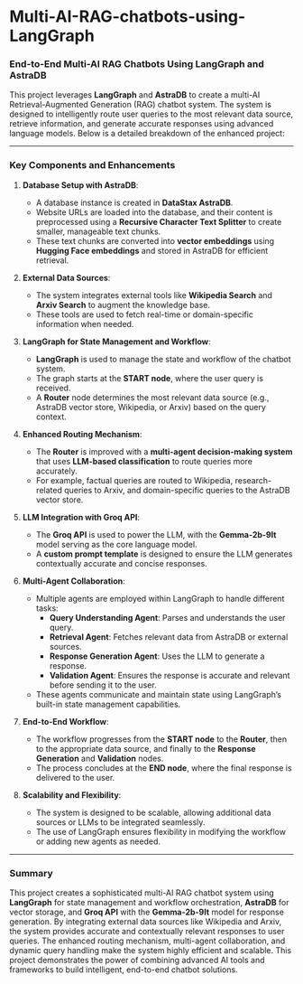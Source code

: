 # Multi-AI-RAG-chatbots-using-LangGraph

### End-to-End Multi-AI RAG Chatbots Using LangGraph and AstraDB

This project leverages **LangGraph** and **AstraDB** to create a multi-AI Retrieval-Augmented Generation (RAG) chatbot system. The system is designed to intelligently route user queries to the most relevant data source, retrieve information, and generate accurate responses using advanced language models. Below is a detailed breakdown of the enhanced project:

---

### **Key Components and Enhancements**

1. **Database Setup with AstraDB**:
   - A database instance is created in **DataStax AstraDB**.
   - Website URLs are loaded into the database, and their content is preprocessed using a **Recursive Character Text Splitter** to create smaller, manageable text chunks.
   - These text chunks are converted into **vector embeddings** using **Hugging Face embeddings** and stored in AstraDB for efficient retrieval.

2. **External Data Sources**:
   - The system integrates external tools like **Wikipedia Search** and **Arxiv Search** to augment the knowledge base.
   - These tools are used to fetch real-time or domain-specific information when needed.

3. **LangGraph for State Management and Workflow**:
   - **LangGraph** is used to manage the state and workflow of the chatbot system.
   - The graph starts at the **START node**, where the user query is received.
   - A **Router** node determines the most relevant data source (e.g., AstraDB vector store, Wikipedia, or Arxiv) based on the query context.

4. **Enhanced Routing Mechanism**:
   - The **Router** is improved with a **multi-agent decision-making system** that uses **LLM-based classification** to route queries more accurately.
   - For example, factual queries are routed to Wikipedia, research-related queries to Arxiv, and domain-specific queries to the AstraDB vector store.

5. **LLM Integration with Groq API**:
   - The **Groq API** is used to power the LLM, with the **Gemma-2b-9It** model serving as the core language model.
   - A **custom prompt template** is designed to ensure the LLM generates contextually accurate and concise responses.

6. **Multi-Agent Collaboration**:
   - Multiple agents are employed within LangGraph to handle different tasks:
     - **Query Understanding Agent**: Parses and understands the user query.
     - **Retrieval Agent**: Fetches relevant data from AstraDB or external sources.
     - **Response Generation Agent**: Uses the LLM to generate a response.
     - **Validation Agent**: Ensures the response is accurate and relevant before sending it to the user.
   - These agents communicate and maintain state using LangGraph’s built-in state management capabilities.

7. **End-to-End Workflow**:
   - The workflow progresses from the **START node** to the **Router**, then to the appropriate data source, and finally to the **Response Generation** and **Validation** nodes.
   - The process concludes at the **END node**, where the final response is delivered to the user.

8. **Scalability and Flexibility**:
   - The system is designed to be scalable, allowing additional data sources or LLMs to be integrated seamlessly.
   - The use of LangGraph ensures flexibility in modifying the workflow or adding new agents as needed.

---

### **Summary**

This project creates a sophisticated multi-AI RAG chatbot system using **LangGraph** for state management and workflow orchestration, **AstraDB** for vector storage, and **Groq API** with the **Gemma-2b-9It** model for response generation. By integrating external data sources like Wikipedia and Arxiv, the system provides accurate and contextually relevant responses to user queries. The enhanced routing mechanism, multi-agent collaboration, and dynamic query handling make the system highly efficient and scalable. This project demonstrates the power of combining advanced AI tools and frameworks to build intelligent, end-to-end chatbot solutions.
